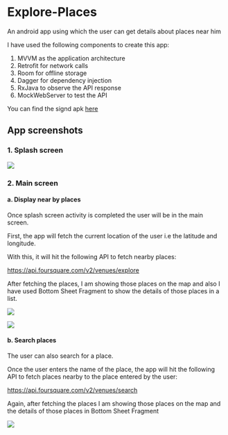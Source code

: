 # Explore-Places
An android app using which the user can get details about places near him

I have used the following components to create this app:

1. MVVM as the application architecture
2. Retrofit for network calls
3. Room for offline storage
4. Dagger for dependency injection
5. RxJava to observe the API response
6. MockWebServer to test the API

You can find the signd apk [here](app/release/)

## App screenshots

### 1. Splash screen

![](app/screenshots/splashscreen.png)

### 2. Main screen

#### a. Display near by places

  Once splash screen activity is completed the user will be in the main screen.

  First, the app will fetch the current location of the user i.e the latitude and longitude.

  With this, it will hit the following API to fetch nearby places:

  https://api.foursquare.com/v2/venues/explore

  After fetching the places, I am showing those places on the map and also I have used Bottom Sheet Fragment to show the details of       those places in a list.

  ![](app/screenshots/nearbylocation.png)

  ![](app/screenshots/bottomsheet.png)

#### b. Search places

  The user can also search for a place.
  
  Once the user enters the name of the place, the app will hit the following API to fetch places nearby to the place entered by the       user:
  
  https://api.foursquare.com/v2/venues/search
  
  Again, after fetching the places I am showing those places on the map and the details of those places in Bottom Sheet Fragment
  
  ![](app/screenshots/searchplaces.png)
  
  
